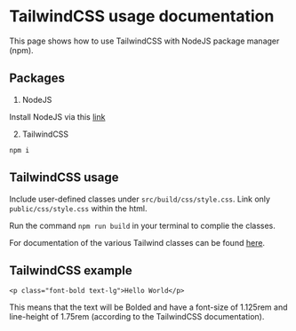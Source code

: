 # TailwindCSS usage documentation

This page shows how to use TailwindCSS with NodeJS package manager (npm).

## Packages

1. NodeJS

Install NodeJS via this [link](https://nodejs.org/en/)

2. TailwindCSS

```
npm i
```

## TailwindCSS usage

Include user-defined classes under `src/build/css/style.css`.
Link only `public/css/style.css` within the html.

Run the command `npm run build` in your terminal to complie the classes.

For documentation of the various Tailwind classes can be found [here](https://tailwindcss.com/docs).

## TailwindCSS example

```
<p class="font-bold text-lg">Hello World</p>
```

This means that the text will be Bolded and have a font-size of 1.125rem and line-height of 1.75rem (according to the TailwindCSS documentation).